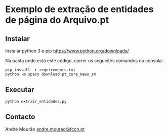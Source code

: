 # Exemplo de extração de entidades de página do Arquivo.pt

## Instalar

Instalar python 3 e pip 
https://www.python.org/downloads/

Na pasta onde está este código, correr os seguintes comandos na consola:

```
pip install -r requirements.txt
python -m spacy download pt_core_news_sm
```

## Executar

```
python extrair_entidades.py
```

## Contacto

André Mourão
andre.mourao@fccn.pt